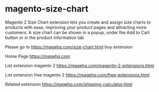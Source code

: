 # magento-size-chart
Magento 2 Size Chart extension lets you create and assign size charts to products with ease, improving your product pages and attracting more customers. A size chart can be shown in a popup, under the Add to Cart button or in the product information tab

Please go to https://magehq.com/size-chart.html buy extension

Home Page https://magehq.com

List extension magento 2 https://magehq.com/magento-2-extensions.html

List extension free magento 2 https://magehq.com/free-extensions.html

Related extension https://magehq.com/shipping-calculator.html
